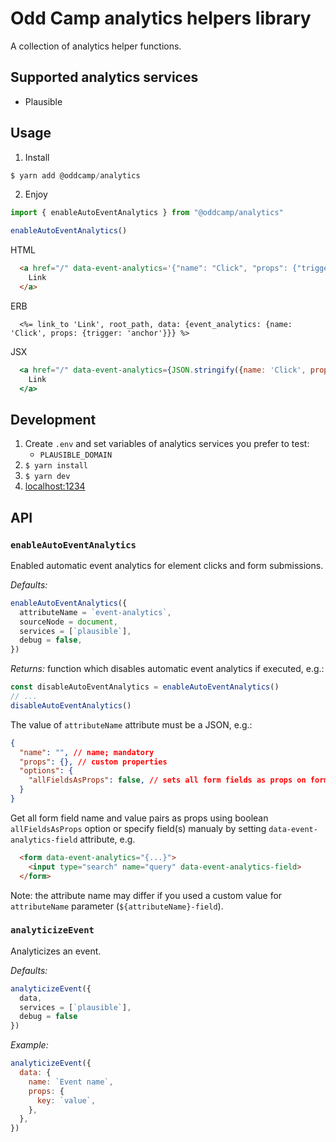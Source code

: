 # Odd Camp analytics helpers library

A collection of analytics helper functions.

## Supported analytics services

- Plausible

## Usage

1. Install

```js
$ yarn add @oddcamp/analytics
```

2. Enjoy

```js
import { enableAutoEventAnalytics } from "@oddcamp/analytics"

enableAutoEventAnalytics()
```

HTML

```html
  <a href="/" data-event-analytics='{"name": "Click", "props": {"trigger": "anchor"}}'>
    Link
  </a>
```

ERB

```erb
  <%= link_to 'Link', root_path, data: {event_analytics: {name: 'Click', props: {trigger: 'anchor'}}} %>
```

JSX

```jsx
  <a href="/" data-event-analytics={JSON.stringify({name: 'Click', props: {trigger: 'anchor'}})}>
    Link
  </a>
```

## Development

1. Create `.env` and set variables of analytics services you prefer to test:
    - `PLAUSIBLE_DOMAIN`
2. `$ yarn install`
3. `$ yarn dev`
3. [localhost:1234](http://localhost:1234)

## API

### `enableAutoEventAnalytics`

Enabled automatic event analytics for element clicks and form submissions.

_Defaults:_

```js
enableAutoEventAnalytics({
  attributeName = `event-analytics`,
  sourceNode = document,
  services = [`plausible`],
  debug = false,
})
```

_Returns:_ function which disables automatic event analytics if executed, e.g.:

```js
const disableAutoEventAnalytics = enableAutoEventAnalytics()
// ...
disableAutoEventAnalytics()
```

The value of `attributeName` attribute must be a JSON, e.g.:

```json
{
  "name": "", // name; mandatory
  "props": {}, // custom properties
  "options": {
    "allFieldsAsProps": false, // sets all form fields as props on form submissions
  }
}
```

Get all form field name and value pairs as props using boolean `allFieldsAsProps`
option or specify field(s) manualy by setting `data-event-analytics-field`
attribute, e.g.

```html
  <form data-event-analytics="{...}">
    <input type="search" name="query" data-event-analytics-field>
  </form>
```

Note: the attribute name may differ if you used a custom value for
`attributeName` parameter (`${attributeName}-field`).

### `analyticizeEvent`

Analyticizes an event.

_Defaults:_

```js
analyticizeEvent({ 
  data, 
  services = [`plausible`],
  debug = false 
})
```

_Example:_

```js
analyticizeEvent({
  data: {
    name: `Event name`,
    props: {
      key: `value`,
    },
  },
})
```
